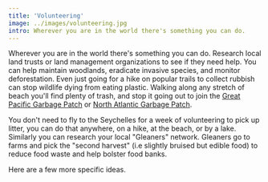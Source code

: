 ```yaml
---
title: 'Volunteering'
image: ../images/volunteering.jpg
intro: Wherever you are in the world there's something you can do.
---
```


Wherever you are in the world there's something you can do. Research local land trusts or land management organizations to see if they need help. You can help maintain woodlands, eradicate invasive species, and monitor deforestation. Even just going for a hike on popular trails to collect rubbish can stop wildlife dying from eating plastic. Walking along any stretch of beach you'll find plenty of trash, and stop it going out to join the [Great Pacific Garbage Patch](https://www.nationalgeographic.org/encyclopedia/great-pacific-garbage-patch/) or [North Atlantic Garbage Patch](https://en.wikipedia.org/wiki/North_Atlantic_garbage_patch).

You don't need to fly to the Seychelles for a week of volunteering to pick up litter, you can do that anywhere, on a hike, at the beach, or by a lake. Similarly you can research your local "Gleaners" network. Gleaners go to farms and pick the "second harvest" (i.e slightly bruised but edible food) to reduce food waste and help bolster food banks.

Here are a few more specific ideas.
